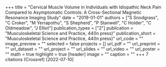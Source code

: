 +++
title = "Cervical Muscle Volume in Individuals with Idiopathic Neck Pain Compared to Asymptomatic Controls: A Cross-Sectional Magnetic Resonance Imaging Study"
date = "2019-01-01"
authors = ["S Snodgrass", "C Croker", "M Yerrapothu", "S Shepherd", "P Stanwell", "C Holder", "C Oldmeadow", "J Elliot"]
publication_types = ["2"]
publication = "Musculoskeletal Science and Practice, 44(In press)"
publication_short = "Musculoskeletal Science and Practice, 44(In press)"
url_code = ""
image_preview = ""
selected = false
projects = []
url_pdf = ""
url_preprint = ""
url_dataset = ""
url_project = ""
url_slides = ""
url_video = ""
url_poster = ""
math = true
highlight = true
[header]
image = ""
caption = ""
+++
7 citations (Crossref) [2022-07-10]
